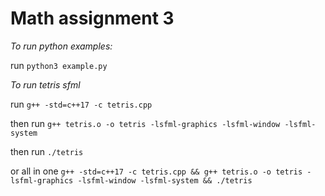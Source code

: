 # Math assignment 3

*To run python examples:*

run `python3 example.py`

*To run tetris sfml*

run `g++ -std=c++17 -c tetris.cpp`

then run `g++ tetris.o -o tetris -lsfml-graphics -lsfml-window -lsfml-system`

then run `./tetris`

or all in one ``g++ -std=c++17 -c tetris.cpp && g++ tetris.o -o tetris -lsfml-graphics -lsfml-window -lsfml-system && ./tetris``


